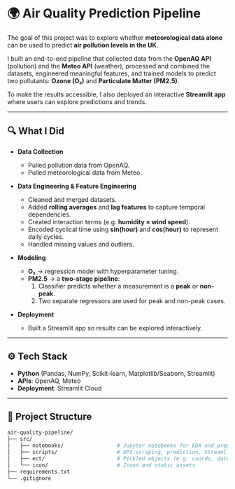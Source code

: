 # 🌍 Air Quality Prediction Pipeline  

The goal of this project was to explore whether **meteorological data alone** can be used to predict **air pollution levels in the UK**.  

I built an end-to-end pipeline that collected data from the **OpenAQ API** (pollution) and the **Meteo API** (weather), processed and combined the datasets, engineered meaningful features, and trained models to predict two pollutants: **Ozone (O₃)** and **Particulate Matter (PM2.5)**.  

To make the results accessible, I also deployed an interactive **Streamlit app** where users can explore predictions and trends.  

---

## 🔍 What I Did  

- **Data Collection**  
  - Pulled pollution data from OpenAQ.  
  - Pulled meteorological data from Meteo.  

- **Data Engineering & Feature Engineering**  
  - Cleaned and merged datasets.  
  - Added **rolling averages** and **lag features** to capture temporal dependencies.  
  - Created interaction terms (e.g. **humidity × wind speed**).  
  - Encoded cyclical time using **sin(hour)** and **cos(hour)** to represent daily cycles.  
  - Handled missing values and outliers.  

- **Modeling**  
  - **O₃** → regression model with hyperparameter tuning.  
  - **PM2.5** → a **two-stage pipeline**:  
    1. Classifier predicts whether a measurement is a **peak** or **non-peak**.  
    2. Two separate regressors are used for peak and non-peak cases.  

- **Deployment**  
  - Built a Streamlit app so results can be explored interactively.  

---

## ⚙️ Tech Stack  

- **Python** (Pandas, NumPy, Scikit-learn, Matplotlib/Seaborn, Streamlit)  
- **APIs**: OpenAQ, Meteo  
- **Deployment**: Streamlit Cloud  

---

## 📂 Project Structure  

```bash
air-quality-pipeline/
├── src/
│   ├── notebooks/                 # Jupyter notebooks for EDA and preprocessing
│   ├── scripts/                   # API scraping, prediction, Streamlit app
│   ├── ect/                       # Pickled objects (e.g. coords, dates)
│   └── icon/                      # Icons and static assets
├── requirements.txt
└── .gitignore
